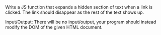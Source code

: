 Write a JS function that expands a hidden section of text when a link is clicked. The link should disappear
as the rest of the text shows up.

Input/Output:
There will be no input/output, your program should instead modify the DOM of the given HTML
document.
